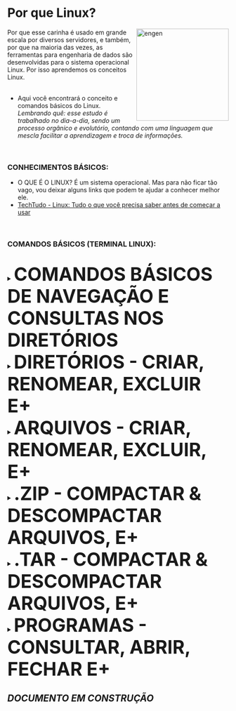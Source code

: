 # Por que Linux?
<img align="right" alt="engen" width="210" src="https://www.linuxadmingeeks.com/wp-content/uploads/2021/02/cropped-avatar-1295397_640uu3-1.png">

Por que esse carinha é usado em grande escala por diversos servidores, e também, por que na maioria das vezes, as ferramentas para engenharia de dados são desenvolvidas para o sistema operacional Linux. Por isso aprendemos os conceitos Linux.
<br />
<br />
* Aqui você encontrará o conceito e comandos básicos do Linux.
*Lembrando quê: esse estudo é trabalhado no dia-a-dia, sendo um processo orgânico e evolutório, contando com uma linguagem que mescla facilitar a aprendizagem e troca de informações.*
<br />

### CONHECIMENTOS BÁSICOS:
*  O QUE É O LINUX? É um sistema operacional. Mas para não ficar tão vago, vou deixar alguns links que podem te ajudar a conhecer melhor ele.
* [TechTudo - Linux: Tudo o que você precisa saber antes de começar a usar](https://www.techtudo.com.br/noticias/2015/03/linux-tudo-o-que-voce-precisa-saber-antes-de-comecar-usar.ghtml)

<br />

### COMANDOS BÁSICOS (TERMINAL LINUX):
<br />

<details><summary><big><big><big><big><big><big><b>COMANDOS BÁSICOS DE NAVEGAÇÃO E CONSULTAS NOS DIRETÓRIOS</b></big></big></big></big></big></big></summary>
<br />

COMANDOS USADOS NO TERMINAL | O QUE ELE FAZ
----------- | ------
`pwd` | mostra onde estou (na area de trabalho, ou na pasta tal).
`cd NomeOndeQueroIr` | entra nos lugares (entra nas pastas).
`cd ..` | volta para os lugares (retorna para onde você estava).
`cd .` | mostra onde estou (pasta atual).
`cd` | volta para a *HOME*.
`ls` | mostra o que tem no lugar que estou (nome de pastas, documentos, arquivos).
`ls -l` | mostra o que tem no lugar que estou detalhadamente (nome, data, tipo).
`ls -a` | mostra o que tem no lugar que estou detalhadamente inclusive pastas e arquivos ocultos.
`ls/` | mostra todos os arquivos do sistema.
`ls/home` | mostra os arquivos do usuário.
`clear` | limpa a tela do terminal (Ctrl + L, faz a mesma coisa).
`man NomeComando` | consulta o manual do comando (tudo o que o comando faz tem no manual).

* DIRETÓRIO é a mesma coisa que uma pasta (nas antigas, no tempo do [DOS](https://pt.wikipedia.org/wiki/DOS), chamavam as pastas de diretórios).
* PASTA é onde guardamos arquivos e outras pastas.
* ARQUIVO armazena dados, informações. Ex.: um bloco de notas gera um arquivo de texto. Uma foto é um arquivo de imagem.

</details>


<details><summary><big><big><big><big><big><big><b>DIRETÓRIOS - CRIAR, RENOMEAR, EXCLUIR E+</b></big></big></big></big></big></big></summary>
<br />

COMANDOS USADOS NO TERMINAL | O QUE ELE FAZ
----------- | ------
`mkdir NomePasta` | cria uma nova pasta.
`mv NomePasta NomeNovo` | renomeia a pasta.
`cp -r NomePasta NomeDaCopia` | cria uma cópia da pasta.
`rmdir NomePasta` | exclui pasta vazia.
`rm -r NomePasta` | exclui pasta com arquivos dentro.

</details>

<details><summary><big><big><big><big><big><big><b>ARQUIVOS - CRIAR, RENOMEAR, EXCLUIR, E+</b></big></big></big></big></big></big></summary>
<br />

COMANDOS USADOS NO TERMINAL | O QUE ELE FAZ
----------- | ------
`echo NomeDocumento` | cria um novo documento.
`mv NomeDocumento NomeNovo` | renomeia o documento.
`cp NomeDocumento NomeDaCopia` | cria uma cópia do documento.
`mv NomeDocumento NomePasta/NomeDocumento` | move o documento para outra pasta
`echo NomeDocumento > NomeDocumento.txt` | transforma o documento criado em um documento na extensão escolhida (no caso do exemplo .txt).
`echo NomeDocumento > NomeDocumento.txt` | usando `>` você sobrescreve dados ao documento.
`echo NomeDocumento >> NomeDocumento.txt` | usando `>>` você acrescenta dados ao documento.
`cat NomeDocumento.txt` | abri o documento e mostra o conteúdo dele.
`cat -n NomeDocumento.txt` | além de abrir o documento e mostrar o conteúdo dele, mostra o número de linhas deste documento.
`rm NomeDocumento` | exclui o documento.

</details>

<details><summary><big><big><big><big><big><big><b>.ZIP - COMPACTAR & DESCOMPACTAR ARQUIVOS, E+</b></big></big></big></big></big></big></summary> 
<br />

COMANDOS USADOS NO TERMINAL | O QUE ELE FAZ
----------- | ------
`zip Nome.zip NomePasta` | compacta a pasta em um arquivo .zip
`zip -r Nome.zip NomePasta` | compacta a pasta e todos os arquivos que tem dentro dela em um arquivo .zip
`unzip Nome.zip` | descompacta o arquivo .zip
`unzip -l Nome.zip` | me mostra o que tem dentro do arquivo .zip
`unzip -q Nome.zip` | compacta a pasta e não retorna o relatório do que foi compactado.
`touch NomeDocumento` | seleciona apenas o documento especificado

</details>

<details><summary><big><big><big><big><big><big><b>.TAR - COMPACTAR & DESCOMPACTAR ARQUIVOS, E+</b></big></big></big></big></big></big></summary>
<br />

COMANDOS USADOS NO TERMINAL | O QUE ELE FAZ
----------- | ------
`tar -cz NomePasta > Nome.tar.gz` | compacta a pasta em um arquivo .tar.gz
`tar -cjf "Nome.tar.gz" "NomePasta/"` | compacta de forma mais leve.
`tar -xz < Nome.tar.gz` | descompacta o arquivo .tar.gz com direcionamento.
`tar -czf Nome.tar.gz NomePasta/` | descompacta o arquivo .tar.gz sem direcionamento.
`tar -xzf < Nome.tar.gz` | descompacta o arquivo .tar.gz sem direcionamento.

* TAR não compacta, ele apenas empacota os arquivos, por isso compactar com ele se torna mais leve. E por ser empacotador que o TAR é usado junto do .gz, que é o compactador real. E o .gz é o formato gerado pelo compactador gzip. Doido né?

</details>


<details><summary><big><big><big><big><big><big><b>PROGRAMAS - CONSULTAR, ABRIR, FECHAR E+</b></big></big></big></big></big></big></summary>
<br />

COMANDOS USADOS NO TERMINAL | O QUE ELE FAZ
----------- | ------
`NomePrograma` | executa o programa/"abri" o programa (se escrever "firefox" e apertar enter, o Firefox será executado).
`ps` | mostra apenas o programa em execução no terminal.
`ps -e` | mostra todos os programas em execução no sistema.
`ps -ef` | mostra todos os programas detalhadamente.
`top`| mostra a situação dos processos, do processador e da memória, além de outras informações.
`kill CódigoPrograma` | para o processo do programa, mas antes avisa o programa.
`kill -9 CódigoPrograma` | mata/para o processo do programa de vez, sem aviso.
`killall top` | mata/para todos os processos sem precisar digitar todos os seus  ID's.
`killall -9 top` | mata/para todos os processos de uma vez só.
`pstree` | encontra o programa que está sendo executado e mostra onde ele está sendo executado.
`jobs` | mostra quais programas estão em execução.
`bg` | coloca o programa executar em background (rodar em segundo plano).

...continuação dos comandos:
* `ps -ef | grep NomePrograma` - mostra o programa selecionado. [Marckdown não deixava os comandos ficarem corretos na tabela]
* `ps -ef | grep top` - mostra todos os comandos executados. [Marckdown não deixava os comandos ficarem corretos na tabela]
<br />
  
* -9 no comando `kill` e `killall` funciona como um "forçar" o desligamento dos programas.
* ID's é a mesma coisa que Código do Programa.
* PROCESSO basicamente é a execução de um programa.
* PARA é do verbo PARAR, então quando falo "para todos os" ou "para o" o comando está parando algo.

 
</details>



## *DOCUMENTO EM CONSTRUÇÃO*

